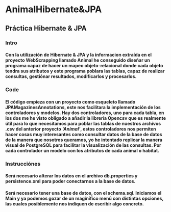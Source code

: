 # AnimalHibernate&JPA
## Práctica Hibernate & JPA
### Intro
#### Con la utilización de Hibernate & JPA y la informacion extraída en el proyecto WebScrapping llamado Animal he conseguido diseñar un programa capaz de hacer un mapeo objeto-relacional donde cada objeto tendra sus atributos y este programa poblara las tablas, capaz de realizar consultas, gestiónar resultados, modificarlos y procesarlos.
### Code
#### El código empieza con un proyecto como esqueleto llamado JPAMagazinesAnnotations, este nos facilitara la implementación de los controladores y modelos. Hay dos controladores, uno para cada tabla, en los dos me he visto obligado a añadir la librería Opencsv que es realmente útil para lo que necesitamos para poblar las tablas de nuestros archivos .csv del anterior proyecto *'Animal'*, estos controladores nos permiten hacer cosas muy interesantes como consultar datos de la base de datos de la manera que nosotros queramos, yo he intentado replicar la manera visual de PostgreSQL para facilitar la visualización de las consultas. Por cada controlador un modelo con los atributos de cada animal o habitat.
### Instrucciónes
#### Será necesario alterar los datos en el archivo db.properties y persistence.xml para poder conectarnos a la base de datos. 
#### Será necesario tener una base de datos, con el schema.sql. Iniciamos el Main y ya podemos gozar de un maginífico menú con distintas opciones, las cuales posiblemente nos indiquen de escribir algo concreto.

